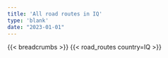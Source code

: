 ```yaml
---
title: 'All road routes in IQ'
type: 'blank'
date: "2023-01-01"
---
```


{{< breadcrumbs >}}
{{< road_routes country=IQ >}}
